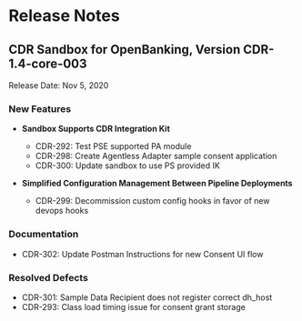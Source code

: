 # Release Notes

## CDR Sandbox for OpenBanking, Version CDR-1.4-core-003

Release Date: Nov 5, 2020

### New Features

- **Sandbox Supports CDR Integration Kit**

    - CDR-292: Test PSE supported PA module
    - CDR-298: Create Agentless Adapter sample consent application
    - CDR-300: Update sandbox to use PS provided IK

- **Simplified Configuration Management Between Pipeline Deployments**

    - CDR-299: Decommission custom config hooks in favor of new devops hooks

### Documentation

- CDR-302: Update Postman Instructions for new Consent UI flow

### Resolved Defects

- CDR-301: Sample Data Recipient does not register correct dh_host
- CDR-293: Class load timing issue for consent grant storage
